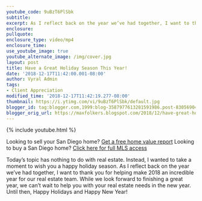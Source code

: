 ```yaml
---
youtube_code: 9uBzT6PlSbk
subtitle:
excerpt: As I reflect back on the year we’ve had together, I want to thank you for helping make 2018 an incredible year for our real estate team.
enclosure:
pullquote:
enclosure_type: video/mp4
enclosure_time:
use_youtube_image: true
youtube_alternate_image: /img/cover.jpg
layout: post
title: Have a Great Holiday Season This Year!
date: '2018-12-17T11:42:00.001-08:00'
author: Vyral Admin
tags:
- Client Appreciation
modified_time: '2018-12-17T11:42:19.277-08:00'
thumbnail: https://i.ytimg.com/vi/9uBzT6PlSbk/default.jpg
blogger_id: tag:blogger.com,1999:blog-3587977613281591986.post-8305690444089167878
blogger_orig_url: https://maxfolkers.blogspot.com/2018/12/have-great-holiday-season-this-year.html
---
```

{% include youtube.html %}

<div class="post-cta">
Looking to sell your San Diego home? <a href="http://www.sandiegocityhomevalues.com/" target="_blank">Get a free home value report</a>
Looking to buy a San Diego home? <a href="http://maxfolkers.com/" target="_blank">Click here for full MLS access</a>
</div>

Today’s topic has nothing to do with real estate. Instead, I wanted to take a moment to wish you a happy holiday season. As I reflect back on the year we’ve had together, I want to thank you for helping make 2018 an incredible year for our real estate team. While we look forward to finishing a great year, we can’t wait to help you with your real estate needs in the new year. Until then, Happy Holidays and Happy New Year!
